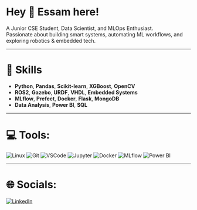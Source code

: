 # Hey 👋 Essam here!

A Junior CSE Student, Data Scientist, and MLOps Enthusiast.  
Passionate about building smart systems, automating ML workflows, and exploring robotics & embedded tech.

---

# 🧠 Skills
- **Python**, **Pandas**, **Scikit-learn**, **XGBoost**, **OpenCV**
- **ROS2**, **Gazebo**, **URDF**, **VHDL**, **Embedded Systems**
- **MLflow**, **Prefect**, **Docker**, **Flask**, **MongoDB**
- **Data Analysis**, **Power BI**, **SQL**

---

# 💻 Tools:
![Linux](https://img.shields.io/badge/Linux-FCC624?style=for-the-badge&logo=linux&logoColor=black)
![Git](https://img.shields.io/badge/GIT-FF4C26?style=for-the-badge&logo=git&logoColor=white)
![VSCode](https://img.shields.io/badge/Visual_Studio_Code-007ACC?style=for-the-badge&logo=visualstudiocode&logoColor=white)
![Jupyter](https://img.shields.io/badge/Jupyter-F37626?style=for-the-badge&logo=jupyter&logoColor=white)
![Docker](https://img.shields.io/badge/Docker-2496ED?style=for-the-badge&logo=docker&logoColor=white)
![MLflow](https://img.shields.io/badge/MLflow-02152e?style=for-the-badge&logo=mlflow&logoColor=white)
![Power BI](https://img.shields.io/badge/PowerBI-F2C811?style=for-the-badge&logo=powerbi&logoColor=black)

---

# 🌐 Socials:
[![LinkedIn](https://img.shields.io/badge/LinkedIn-%230077B5.svg?logo=linkedin&logoColor=white)](https://www.linkedin.com/in/essam-shenhab/)
